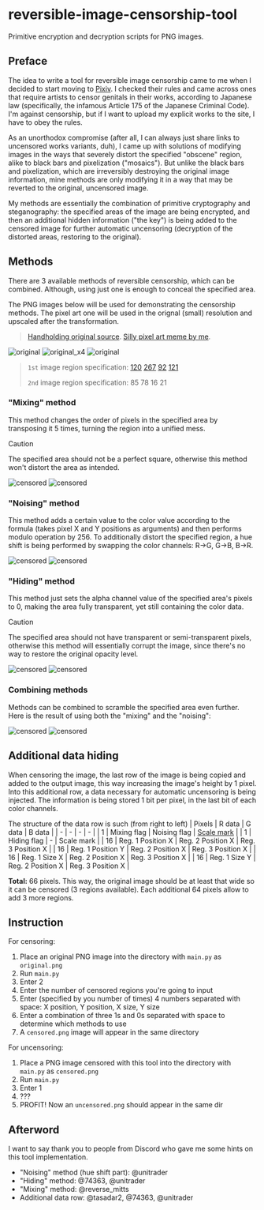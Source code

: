 # reversible-image-censorship-tool
Primitive encryption and decryption scripts for PNG images.

## Preface
The idea to write a tool for reversible image censorship came to me when I decided to start moving to [Pixiv](https://www.pixiv.net/en/). I checked their rules and came across ones that require artists to censor genitals in their works, according to Japanese law (specifically, the infamous Article 175 of the Japanese Criminal Code). I'm against censorship, but if I want to upload my explicit works to the site, I have to obey the rules.

As an unorthodox compromise (after all, I can always just share links to uncensored works variants, duh), I came up with solutions of modifying images in the ways that severely distort the specified "obscene" region, alike to black bars and pixelization ("mosaics"). But unlike the black bars and pixelization, which are irreversibly destroying the original image information, mine methods are only modifying it in a way that may be reverted to the original, uncensored image.

My methods are essentially the combination of primitive cryptography and steganography: the specified areas of the image are being encrypted, and then an additional hidden information ("the key") is being added to the censored image for further automatic uncensoring (decryption of the distorted areas, restoring to the original).

## Methods
There are 3 available methods of reversible censorship, which can be combined. Although, using just one is enough to conceal the specified area.

The PNG images below will be used for demonstrating the censorship methods. The pixel art one will be used in the orignal (small) resolution and upscaled after the transformation.
> [Handholding original source](https://x.com/suzuha00/status/1870830462266167516). [Silly pixel art meme by me](https://www.newgrounds.com/art/view/redreaperripper/so-true-bestie-pegs-you).

![original](https://github.com/user-attachments/assets/16eeda68-eab8-43be-8b58-a7093714b30f)
![original_x4](https://github.com/user-attachments/assets/b3ec8a02-23ee-45e7-986f-adf322618ff5)
![original](https://github.com/user-attachments/assets/01d2d195-0fef-4470-b906-21eacb19f6fc)

> `1st` image region specification: [120](a "X position (from left)") [267](a "Y position (from top)") [92](a "Width (X size, to right)") [121](a "Height (Y size, to down)")
>
> `2nd` image region specification: 85 78 16 21

### "Mixing" method
This method changes the order of pixels in the specified area by transposing it 5 times, turning the region into a unified mess.

> [!CAUTION]
> The specified area should not be a perfect square, otherwise this method won't distort the area as intended.

![censored](https://github.com/user-attachments/assets/59e29856-3cc4-4b50-9c2d-cd8df63ac272)
![censored](https://github.com/user-attachments/assets/32637ed1-7ad1-45d0-9139-3eb1effbdf0f)

### "Noising" method
This method adds a certain value to the color value according to the formula (takes pixel X and Y positions as arguments) and then performs modulo operation by 256. To additionally distort the specified region, a hue shift is being performed by swapping the color channels: R→G, G→B, B→R.

![censored](https://github.com/user-attachments/assets/0597f94d-e831-4643-854b-027a4c5048a5)
![censored](https://github.com/user-attachments/assets/7818b770-4863-454c-b2df-f0b51bfd26a5)

### "Hiding" method
This method just sets the alpha channel value of the specified area's pixels to 0, making the area fully transparent, yet still containing the color data.

> [!CAUTION]
> The specified area should not have transparent or semi-transparent pixels, otherwise this method will essentially corrupt the image, since there's no way to restore the original opacity level.

![censored](https://github.com/user-attachments/assets/376b1815-d417-4054-be05-624a04284bf0)
![censored](https://github.com/user-attachments/assets/844dd195-6617-49dd-96a1-c9a9a4665a89)

### Combining methods
Methods can be combined to scramble the specified area even further. Here is the result of using both the "mixing" and the "noising":

![censored](https://github.com/user-attachments/assets/b62ef1e8-cd0d-44dc-82ae-1817c5775fea)
![censored](https://github.com/user-attachments/assets/5bf180a9-8b91-4440-81bd-e5b6771f4e91)

## Additional data hiding
When censoring the image, the last row of the image is being copied and added to the output image, this way increasing the image's height by 1 pixel. Into this additional row, a data necessary for automatic uncensoring is being injected. The information is being stored 1 bit per pixel, in the last bit of each color channels.

The structure of the data row is such (from right to left)
| Pixels | R data | G data | B data |
| - | - | - | - |
| 1 | Mixing flag | Noising flag | [Scale mark](a "The first pixel contains 0, the second pixel contains 1. In case if the censored image will be upscaled by some integer number (pixel art upscaling, for example), the tool will detect it and still correctly uncensor the image.") |
| 1 | Hiding flag | - | Scale mark |
| 16 | Reg. 1 Position X | Reg. 2 Position X | Reg. 3 Position X | 
| 16 | Reg. 1 Position Y | Reg. 2 Position X | Reg. 3 Position X | 
| 16 | Reg. 1 Size X | Reg. 2 Position X | Reg. 3 Position X | 
| 16 | Reg. 1 Size Y | Reg. 2 Position X | Reg. 3 Position X | 

**Total:** 66 pixels. This way, the original image should be at least that wide so it can be censored (3 regions available). Each additional 64 pixels allow to add 3 more regions.

## Instruction
For censoring:
1. Place an original PNG image into the directory with `main.py` as `original.png`
2. Run `main.py`
3. Enter 2
4. Enter the number of censored regions you're going to input
5. Enter (specified by you number of times) 4 numbers separated with space: X position, Y position, X size, Y size
6. Enter a combination of three 1s and 0s separated with space to determine which methods to use
7. A `censored.png` image will appear in the same directory

For uncensoring:
1. Place a PNG image censored with this tool into the directory with `main.py` as `censored.png`
2. Run `main.py`
3. Enter 1
4. ???
5. PROFIT! Now an `uncensored.png` should appear in the same dir

## Afterword
I want to say thank you to people from Discord who gave me some hints on this tool implementation.
- "Noising" method (hue shift part): @unitrader
- "Hiding" method: @74363, @unitrader
- "Mixing" method: @reverse_mitts
- Additional data row: @tasadar2, @74363, @unitrader
